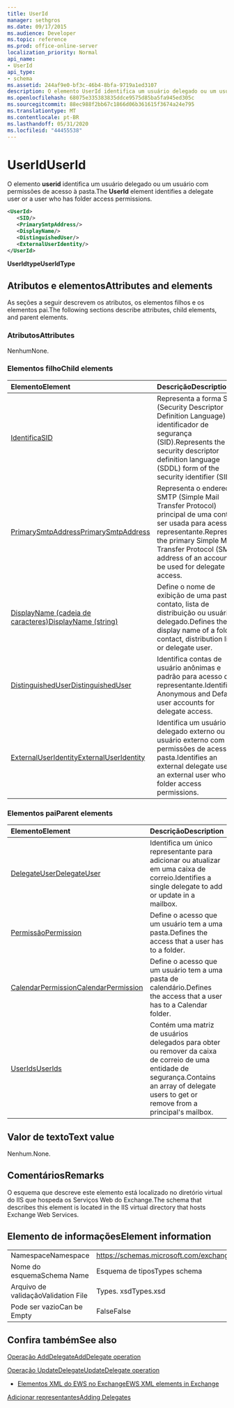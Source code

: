 ```yaml
---
title: UserId
manager: sethgros
ms.date: 09/17/2015
ms.audience: Developer
ms.topic: reference
ms.prod: office-online-server
localization_priority: Normal
api_name:
- UserId
api_type:
- schema
ms.assetid: 244af9e0-bf3c-46b4-8bfa-9719a1ed3107
description: O elemento UserId identifica um usuário delegado ou um usuário com permissões de acesso à pasta.
ms.openlocfilehash: 68075e335383835ddce9575d85ba5fa945ed305c
ms.sourcegitcommit: 88ec988f2bb67c1866d06b361615f3674a24e795
ms.translationtype: MT
ms.contentlocale: pt-BR
ms.lasthandoff: 05/31/2020
ms.locfileid: "44455538"
---
```

# <a name="userid"></a><span data-ttu-id="4a5eb-103">UserId</span><span class="sxs-lookup"><span data-stu-id="4a5eb-103">UserId</span></span>

<span data-ttu-id="4a5eb-104">O elemento **userid** identifica um usuário delegado ou um usuário com permissões de acesso à pasta.</span><span class="sxs-lookup"><span data-stu-id="4a5eb-104">The **UserId** element identifies a delegate user or a user who has folder access permissions.</span></span> 
  
```xml
<UserId>
   <SID/>
   <PrimarySmtpAddress/>
   <DisplayName/>
   <DistinguishedUser/>
   <ExternalUserIdentity/>
</UserId>
```

 <span data-ttu-id="4a5eb-105">**UserIdtype**</span><span class="sxs-lookup"><span data-stu-id="4a5eb-105">**UserIdType**</span></span>
## <a name="attributes-and-elements"></a><span data-ttu-id="4a5eb-106">Atributos e elementos</span><span class="sxs-lookup"><span data-stu-id="4a5eb-106">Attributes and elements</span></span>

<span data-ttu-id="4a5eb-107">As seções a seguir descrevem os atributos, os elementos filhos e os elementos pai.</span><span class="sxs-lookup"><span data-stu-id="4a5eb-107">The following sections describe attributes, child elements, and parent elements.</span></span>
  
### <a name="attributes"></a><span data-ttu-id="4a5eb-108">Atributos</span><span class="sxs-lookup"><span data-stu-id="4a5eb-108">Attributes</span></span>

<span data-ttu-id="4a5eb-109">Nenhum</span><span class="sxs-lookup"><span data-stu-id="4a5eb-109">None.</span></span>
  
### <a name="child-elements"></a><span data-ttu-id="4a5eb-110">Elementos filho</span><span class="sxs-lookup"><span data-stu-id="4a5eb-110">Child elements</span></span>

|<span data-ttu-id="4a5eb-111">**Elemento**</span><span class="sxs-lookup"><span data-stu-id="4a5eb-111">**Element**</span></span>|<span data-ttu-id="4a5eb-112">**Descrição**</span><span class="sxs-lookup"><span data-stu-id="4a5eb-112">**Description**</span></span>|
|:-----|:-----|
|[<span data-ttu-id="4a5eb-113">Identifica</span><span class="sxs-lookup"><span data-stu-id="4a5eb-113">SID</span></span>](sid.md) <br/> |<span data-ttu-id="4a5eb-114">Representa a forma SDDL (Security Descriptor Definition Language) do identificador de segurança (SID).</span><span class="sxs-lookup"><span data-stu-id="4a5eb-114">Represents the security descriptor definition language (SDDL) form of the security identifier (SID).</span></span>  <br/> |
|[<span data-ttu-id="4a5eb-115">PrimarySmtpAddress</span><span class="sxs-lookup"><span data-stu-id="4a5eb-115">PrimarySmtpAddress</span></span>](primarysmtpaddress.md) <br/> |<span data-ttu-id="4a5eb-116">Representa o endereço SMTP (Simple Mail Transfer Protocol) principal de uma conta a ser usada para acesso de representante.</span><span class="sxs-lookup"><span data-stu-id="4a5eb-116">Represents the primary Simple Mail Transfer Protocol (SMTP) address of an account to be used for delegate access.</span></span>  <br/> |
|[<span data-ttu-id="4a5eb-117">DisplayName (cadeia de caracteres)</span><span class="sxs-lookup"><span data-stu-id="4a5eb-117">DisplayName (string)</span></span>](displayname-string.md) <br/> |<span data-ttu-id="4a5eb-118">Define o nome de exibição de uma pasta, contato, lista de distribuição ou usuário delegado.</span><span class="sxs-lookup"><span data-stu-id="4a5eb-118">Defines the display name of a folder, contact, distribution list, or delegate user.</span></span>  <br/> |
|[<span data-ttu-id="4a5eb-119">DistinguishedUser</span><span class="sxs-lookup"><span data-stu-id="4a5eb-119">DistinguishedUser</span></span>](distinguisheduser.md) <br/> |<span data-ttu-id="4a5eb-120">Identifica contas de usuário anônimas e padrão para acesso de representante.</span><span class="sxs-lookup"><span data-stu-id="4a5eb-120">Identifies Anonymous and Default user accounts for delegate access.</span></span>  <br/> |
|[<span data-ttu-id="4a5eb-121">ExternalUserIdentity</span><span class="sxs-lookup"><span data-stu-id="4a5eb-121">ExternalUserIdentity</span></span>](externaluseridentity.md) <br/> |<span data-ttu-id="4a5eb-122">Identifica um usuário delegado externo ou um usuário externo com permissões de acesso de pasta.</span><span class="sxs-lookup"><span data-stu-id="4a5eb-122">Identifies an external delegate user or an external user who has folder access permissions.</span></span>  <br/> |
   
### <a name="parent-elements"></a><span data-ttu-id="4a5eb-123">Elementos pai</span><span class="sxs-lookup"><span data-stu-id="4a5eb-123">Parent elements</span></span>

|<span data-ttu-id="4a5eb-124">**Elemento**</span><span class="sxs-lookup"><span data-stu-id="4a5eb-124">**Element**</span></span>|<span data-ttu-id="4a5eb-125">**Descrição**</span><span class="sxs-lookup"><span data-stu-id="4a5eb-125">**Description**</span></span>|
|:-----|:-----|
|[<span data-ttu-id="4a5eb-126">DelegateUser</span><span class="sxs-lookup"><span data-stu-id="4a5eb-126">DelegateUser</span></span>](delegateuser.md) <br/> |<span data-ttu-id="4a5eb-127">Identifica um único representante para adicionar ou atualizar em uma caixa de correio.</span><span class="sxs-lookup"><span data-stu-id="4a5eb-127">Identifies a single delegate to add or update in a mailbox.</span></span>  <br/> |
|[<span data-ttu-id="4a5eb-128">Permissão</span><span class="sxs-lookup"><span data-stu-id="4a5eb-128">Permission</span></span>](permission.md) <br/> |<span data-ttu-id="4a5eb-129">Define o acesso que um usuário tem a uma pasta.</span><span class="sxs-lookup"><span data-stu-id="4a5eb-129">Defines the access that a user has to a folder.</span></span>  <br/> |
|[<span data-ttu-id="4a5eb-130">CalendarPermission</span><span class="sxs-lookup"><span data-stu-id="4a5eb-130">CalendarPermission</span></span>](calendarpermission.md) <br/> |<span data-ttu-id="4a5eb-131">Define o acesso que um usuário tem a uma pasta de calendário.</span><span class="sxs-lookup"><span data-stu-id="4a5eb-131">Defines the access that a user has to a Calendar folder.</span></span>  <br/> |
|[<span data-ttu-id="4a5eb-132">UserIds</span><span class="sxs-lookup"><span data-stu-id="4a5eb-132">UserIds</span></span>](userids.md) <br/> |<span data-ttu-id="4a5eb-133">Contém uma matriz de usuários delegados para obter ou remover da caixa de correio de uma entidade de segurança.</span><span class="sxs-lookup"><span data-stu-id="4a5eb-133">Contains an array of delegate users to get or remove from a principal's mailbox.</span></span>  <br/> |
   
## <a name="text-value"></a><span data-ttu-id="4a5eb-134">Valor de texto</span><span class="sxs-lookup"><span data-stu-id="4a5eb-134">Text value</span></span>

<span data-ttu-id="4a5eb-135">Nenhum.</span><span class="sxs-lookup"><span data-stu-id="4a5eb-135">None.</span></span>
  
## <a name="remarks"></a><span data-ttu-id="4a5eb-136">Comentários</span><span class="sxs-lookup"><span data-stu-id="4a5eb-136">Remarks</span></span>

<span data-ttu-id="4a5eb-137">O esquema que descreve este elemento está localizado no diretório virtual do IIS que hospeda os Serviços Web do Exchange.</span><span class="sxs-lookup"><span data-stu-id="4a5eb-137">The schema that describes this element is located in the IIS virtual directory that hosts Exchange Web Services.</span></span>
  
## <a name="element-information"></a><span data-ttu-id="4a5eb-138">Elemento de informações</span><span class="sxs-lookup"><span data-stu-id="4a5eb-138">Element information</span></span>

|||
|:-----|:-----|
|<span data-ttu-id="4a5eb-139">Namespace</span><span class="sxs-lookup"><span data-stu-id="4a5eb-139">Namespace</span></span>  <br/> |https://schemas.microsoft.com/exchange/services/2006/types  <br/> |
|<span data-ttu-id="4a5eb-140">Nome do esquema</span><span class="sxs-lookup"><span data-stu-id="4a5eb-140">Schema Name</span></span>  <br/> |<span data-ttu-id="4a5eb-141">Esquema de tipos</span><span class="sxs-lookup"><span data-stu-id="4a5eb-141">Types schema</span></span>  <br/> |
|<span data-ttu-id="4a5eb-142">Arquivo de validação</span><span class="sxs-lookup"><span data-stu-id="4a5eb-142">Validation File</span></span>  <br/> |<span data-ttu-id="4a5eb-143">Types. xsd</span><span class="sxs-lookup"><span data-stu-id="4a5eb-143">Types.xsd</span></span>  <br/> |
|<span data-ttu-id="4a5eb-144">Pode ser vazio</span><span class="sxs-lookup"><span data-stu-id="4a5eb-144">Can be Empty</span></span>  <br/> |<span data-ttu-id="4a5eb-145">False</span><span class="sxs-lookup"><span data-stu-id="4a5eb-145">False</span></span>  <br/> |
   
## <a name="see-also"></a><span data-ttu-id="4a5eb-146">Confira também</span><span class="sxs-lookup"><span data-stu-id="4a5eb-146">See also</span></span>



[<span data-ttu-id="4a5eb-147">Operação AddDelegate</span><span class="sxs-lookup"><span data-stu-id="4a5eb-147">AddDelegate operation</span></span>](adddelegate-operation.md)
  
[<span data-ttu-id="4a5eb-148">Operação UpdateDelegate</span><span class="sxs-lookup"><span data-stu-id="4a5eb-148">UpdateDelegate operation</span></span>](updatedelegate-operation.md)


- [<span data-ttu-id="4a5eb-149">Elementos XML do EWS no Exchange</span><span class="sxs-lookup"><span data-stu-id="4a5eb-149">EWS XML elements in Exchange</span></span>](ews-xml-elements-in-exchange.md)


[<span data-ttu-id="4a5eb-150">Adicionar representantes</span><span class="sxs-lookup"><span data-stu-id="4a5eb-150">Adding Delegates</span></span>](https://msdn.microsoft.com/library/3a744150-66a3-4a13-9433-793603ba5038%28Office.15%29.aspx)

